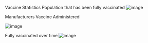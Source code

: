 Vaccine Statistics
Population that has been fully vaccinated
![image](https://github.com/user-attachments/assets/a796e677-a003-4378-b4fa-351d9b770225)

Manufacturers Vaccine Administered

![image](https://github.com/user-attachments/assets/fd3b8ecf-946b-438d-bc6c-dff5bb9ca77c)

Fully vaccinated over time
![image](https://github.com/user-attachments/assets/95492f57-3a0c-4dc5-a894-de0df505796f)
